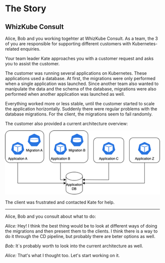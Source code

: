 # The Story

## WhizKube Consult

Alice, Bob and you working togehter at WhizKube Consult. As a team, the 3 of you are responsible for supporting different customers with Kubernetes-related enquiries.

Your team leader Kate approaches you with a customer request and asks you to assist the customer.

The customer was running several applications on Kubernetes. These applications used a database. At first, the migrations were only performed when a single application was launched. Since another team also wanted to manipulate the data and the schema of the database, migrations were also performed when another application was launched as well.

Everything worked more or less stable, until the customer started to scale the application horizontally. Suddenly there were regular problems with the database migrations. For the client, the migrations seem to fail randomly.

The customer also provided a current architecture overview:

![Architecture Diagram](./arch/architecture-diagram.png)

The client was frustrated and contacted Kate for help.

---

Alice, Bob and you consult about what to do:

*Alice:* Hey! I think the best thing would be to look at different ways of doing the migrations and then present them to the clients. I think there is a way to do it through the CD pipeline, but probably there are beter options as well.

*Bob:* It`s probably worth to look into the current architecture as well.

*Alice:* That's what I thought too. Let's start working on it.